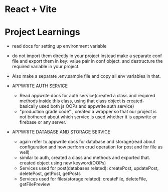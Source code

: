 # React + Vite

<!-- This template provides a minimal setup to get React working in Vite with HMR and some ESLint rules.

Currently, two official plugins are available:

- [@vitejs/plugin-react](https://github.com/vitejs/vite-plugin-react/blob/main/packages/plugin-react/README.md) uses [Babel](https://babeljs.io/) for Fast Refresh
- [@vitejs/plugin-react-swc](https://github.com/vitejs/vite-plugin-react-swc) uses [SWC](https://swc.rs/) for Fast Refresh -->

# Project Learnings
- read docs for setting up environment variable 
- do not import them directly in your project instead make a separate conf file and export them in key: value pair in conf object. and destructure the required variable in your project.
- Also make a separate .env.sample file and copy all env variables in that.

- APPWRITE AUTH SERVICE 

  - Read appwrite docs for auth service(created a class and required methods inside this class, using that class object is created- basically used both js OOPs and appwrite auth service)
  - "production grade code" , created a wrapper so that our project is not bothered about which service is used whether it is appwrite or firebase or any server.

- APPWRITE DATABASE AND STORAGE SERVICE
  
  - again refer to appwrite docs for database and storage(read about configuration and how perform crud operation for post and for file as well)
  - similar  to auth, created a class and methods and exported that. created object using new keyword(OOPs)
  - Services used for post(databases related): createPost, updatePost, deletePost, getPost, getPosts
  - Services used for files(storage related): createFile, deleteFile, getFilePreview